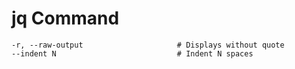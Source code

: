 # jq Command

    -r, --raw-output                     # Displays without quote
    --indent N                           # Indent N spaces
